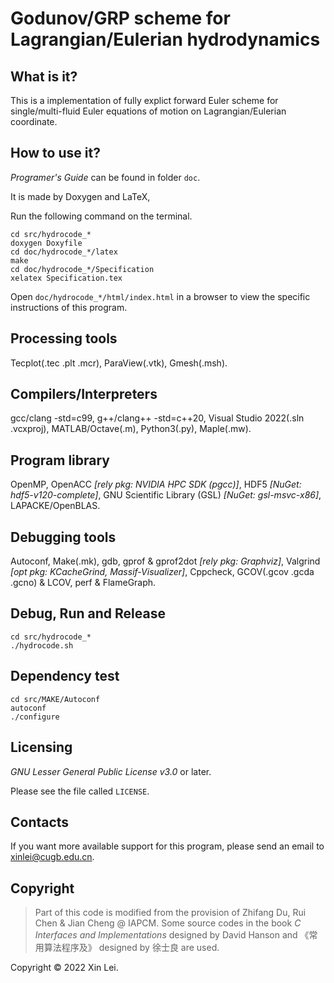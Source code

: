 # Godunov/GRP scheme for Lagrangian/Eulerian hydrodynamics

What is it?
-----------

This is a implementation of fully explict forward Euler scheme for single/multi-fluid Euler equations of motion on Lagrangian/Eulerian coordinate.

How to use it?
-----------

*Programer's Guide* can be found in folder `doc`.

It is made by Doxygen and LaTeX,

Run the following command on the terminal.

```shell
cd src/hydrocode_*
doxygen Doxyfile
cd doc/hydrocode_*/latex
make
cd doc/hydrocode_*/Specification
xelatex Specification.tex
```

Open `doc/hydrocode_*/html/index.html` in a browser to view the specific instructions of this program.

Processing tools
---------

Tecplot(.tec .plt .mcr), ParaView(.vtk), Gmesh(.msh).

Compilers/Interpreters
---------

gcc/clang -std=c99, g++/clang++ -std=c++20, Visual Studio 2022(.sln .vcxproj), MATLAB/Octave(.m), Python3(.py), Maple(.mw).

Program library
---------

OpenMP, OpenACC *[rely pkg: NVIDIA HPC SDK (pgcc)]*, HDF5 *[NuGet: hdf5-v120-complete]*, GNU Scientific Library (GSL) *[NuGet: gsl-msvc-x86]*, LAPACKE/OpenBLAS.

Debugging tools
---------

Autoconf, Make(.mk), gdb, gprof & gprof2dot *[rely pkg: Graphviz]*, Valgrind *[opt pkg: KCacheGrind, Massif-Visualizer]*, Cppcheck, GCOV(.gcov .gcda .gcno) & LCOV, perf & FlameGraph.

Debug, Run and Release
-----------

```shell
cd src/hydrocode_*
./hydrocode.sh
```

Dependency test
-----------

```shell
cd src/MAKE/Autoconf
autoconf
./configure
```

Licensing
---------

*GNU Lesser General Public License v3.0* or later.

Please see the file called `LICENSE`.

Contacts
--------

If you want more available support for this program, please send an email to [xinlei@cugb.edu.cn](mailto:xinlei@cugb.edu.cn).

Copyright
--------

> Part of this code is modified from the provision of Zhifang Du, Rui Chen & Jian Cheng @ IAPCM.
> Some source codes in the book *C Interfaces and Implementations* designed by David Hanson and 《常用算法程序及》 designed by 徐士良 are used.

Copyright © 2022 Xin Lei.
